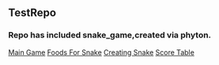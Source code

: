 ## TestRepo
### Repo has included snake_game,created via phyton. 

[Main Game](https://github.com/serdarugi/testrespo/blob/main/main.py)
[Foods For Snake](https://github.com/serdarugi/testrespo/blob/main/food.py)
[Creating Snake](https://github.com/serdarugi/testrespo/blob/main/snake.py)
[Score Table](https://github.com/serdarugi/testrespo/blob/main/score_table.py)
